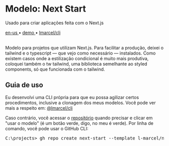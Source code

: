 <div valing="top">
  <h1>Modelo: <span>Next Start</span></h1>
  <p>Usado para criar aplicações feita com o Next.js</p>
  <nav>
    <div id="repository-buttons"/>
    <a class="navigation-link disabled" href="https://github.com/L-Marcel/next-start/blob/main/README.en-US.md" target="__blank__">
      en-us
    </a>
    <span class="disabled">•</span>
    <a class="navigation-link" href="https://l-marcel-next-start.vercel.app/" target="__blank__">
      demo
    </a>
    <span>•</span>
    <a class="navigation-link" href="https://www.npmjs.com/package/@lmarcel/cli" target="__blank__">
      lmarcel/cli
    </a>
  </nav>
</div>

<br/>

<p>Modelo para projetos que utilizam <span>Next.js</span>. Para facilitar a produção, deixei o <span>tailwind</span> e o <span>typescript</span> — que vejo como necessário — instalados. Como existem casos onde a estilização condicional é muito mais produtiva, coloquei também o <span>tw tailwind</span>, uma biblioteca semelhante ao styled components, só que funcionada com o tailwind.</p>

<h2>Guia de uso</h2>

<p>Eu desenvolvi uma <span>CLI</span> própria para que eu possa agilizar certos procedimentos, inclusive a clonagem dos meus modelos. Você pode ver mais a respeito em: <a href="https://www.npmjs.com/package/@lmarcel/cli" target="__blank__">@lmarcel/cli</a></p>

<p>Caso contrário, você acessar o <a href="https://www.github.com/l-marcel/next-start" target="__blank__">repositório</a> quando precisar e clicar em "usar o modelo" (é um botão verde, digo, no meu é verde). Por linha de comando, você pode usar o GitHub CLI:</p>

<pre>
C:\projects> <span>gh</span> repo create next-start --template l-marcel/next-start --public
</pre>
